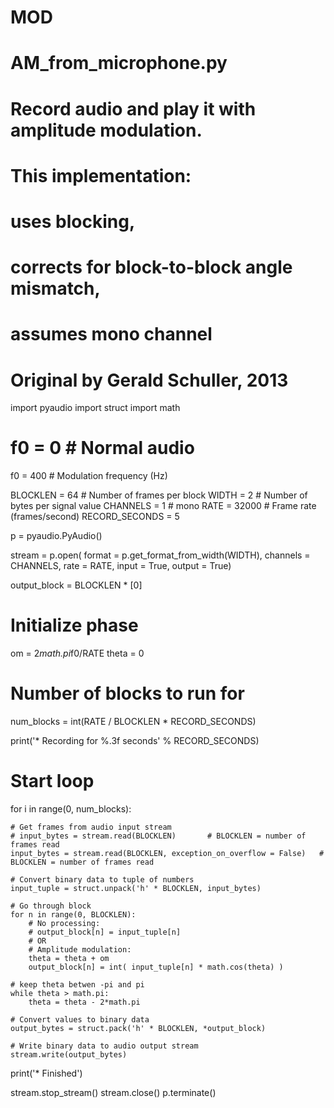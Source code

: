 # MOD

# AM_from_microphone.py
# Record audio and play it with amplitude modulation. 
# This implementation:
#   uses blocking, 
#   corrects for block-to-block angle mismatch,
#   assumes mono channel
# Original by Gerald Schuller, 2013


import pyaudio
import struct
import math

# f0 = 0      # Normal audio
f0 = 400    # Modulation frequency (Hz)

BLOCKLEN = 64      # Number of frames per block
WIDTH = 2           # Number of bytes per signal value
CHANNELS = 1        # mono
RATE = 32000        # Frame rate (frames/second)
RECORD_SECONDS = 5

p = pyaudio.PyAudio()

stream = p.open(
    format      = p.get_format_from_width(WIDTH),
    channels    = CHANNELS,
    rate        = RATE,
    input       = True,
    output      = True)


output_block = BLOCKLEN * [0]

# Initialize phase
om = 2*math.pi*f0/RATE
theta = 0

# Number of blocks to run for
num_blocks = int(RATE / BLOCKLEN * RECORD_SECONDS)

print('* Recording for %.3f seconds' % RECORD_SECONDS)

# Start loop
for i in range(0, num_blocks):

    # Get frames from audio input stream
    # input_bytes = stream.read(BLOCKLEN)       # BLOCKLEN = number of frames read
    input_bytes = stream.read(BLOCKLEN, exception_on_overflow = False)   # BLOCKLEN = number of frames read

    # Convert binary data to tuple of numbers
    input_tuple = struct.unpack('h' * BLOCKLEN, input_bytes)
   
    # Go through block
    for n in range(0, BLOCKLEN):
        # No processing:
        # output_block[n] = input_tuple[n]  
        # OR
        # Amplitude modulation:
        theta = theta + om
        output_block[n] = int( input_tuple[n] * math.cos(theta) )

    # keep theta betwen -pi and pi
    while theta > math.pi:
        theta = theta - 2*math.pi

    # Convert values to binary data
    output_bytes = struct.pack('h' * BLOCKLEN, *output_block)

    # Write binary data to audio output stream
    stream.write(output_bytes)

print('* Finished')

stream.stop_stream()
stream.close()
p.terminate()
